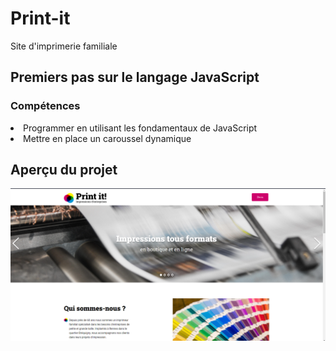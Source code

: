 <h1>Print-it</h1>
<p>Site d'imprimerie familiale</p>
<h2>Premiers pas sur le langage JavaScript</h2>
<h3>Compétences</h3>
<li>Programmer en utilisant les fondamentaux de JavaScript</li>
<li>Mettre en place un caroussel dynamique</li>


<h2>Aperçu du projet</h2>
<img src="https://github.com/ValerianMermoz/Print-it/raw/main/assets/images/Overview.png">
